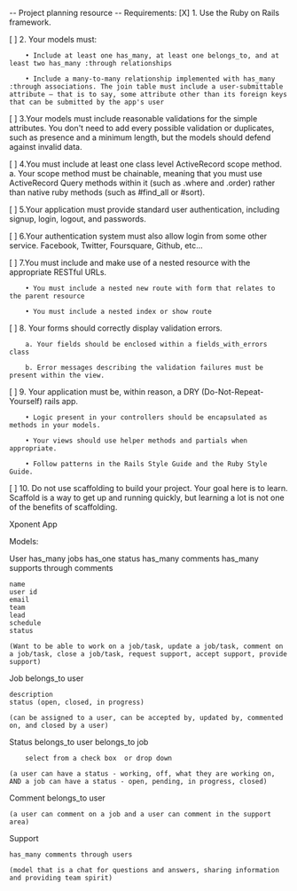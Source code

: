 -- Project planning resource --
Requirements:
[X]   1. Use the Ruby on Rails framework.

[ ]   2. Your models must:

        • Include at least one has_many, at least one belongs_to, and at least two has_many :through relationships

        • Include a many-to-many relationship implemented with has_many :through associations. The join table must include a user-submittable attribute — that is to say, some attribute other than its foreign keys that can be submitted by the app's user

 [ ]   3.Your models must include reasonable validations for the simple attributes. You don't need to add every possible validation or duplicates, such as presence and a minimum length, but the models should defend against invalid data.

 [ ]   4.You must include at least one class level ActiveRecord scope method. a. Your scope method must be chainable, meaning that you must use ActiveRecord Query methods within it (such as .where and .order) rather than native ruby methods (such as #find_all or #sort).

 [ ]   5.Your application must provide standard user authentication, including signup, login, logout, and passwords.

 [ ]   6.Your authentication system must also allow login from some other service. Facebook, Twitter, Foursquare, Github, etc...

 [ ]   7.You must include and make use of a nested resource with the appropriate RESTful URLs.

        • You must include a nested new route with form that relates to the parent resource

        • You must include a nested index or show route

 [ ]   8. Your forms should correctly display validation errors.

        a. Your fields should be enclosed within a fields_with_errors class

        b. Error messages describing the validation failures must be present within the view.

 [ ]   9. Your application must be, within reason, a DRY (Do-Not-Repeat-Yourself) rails app.

        • Logic present in your controllers should be encapsulated as methods in your models.

        • Your views should use helper methods and partials when appropriate.

        • Follow patterns in the Rails Style Guide and the Ruby Style Guide.

 [ ]   10. Do not use scaffolding to build your project. Your goal here is to learn. Scaffold is a way to get up and running quickly, but learning a lot is not one of the benefits of scaffolding.

Xponent App

Models:

User
    has_many jobs
    has_one status
    has_many comments
    has_many supports through comments

    name
    user id
    email
    team
    lead
    schedule
    status

    (Want to be able to work on a job/task, update a job/task, comment on a job/task, close a job/task, request support, accept support, provide support)

Job
    belongs_to user

    description
    status (open, closed, in progress)

    (can be assigned to a user, can be accepted by, updated by, commented on, and closed by a user)

Status
    belongs_to user
    belongs_to job

        select from a check box  or drop down

    (a user can have a status - working, off, what they are working on, AND a job can have a status - open, pending, in progress, closed)

Comment
    belongs_to user
    

    (a user can comment on a job and a user can comment in the support area)

Support

    has_many comments through users

    (model that is a chat for questions and answers, sharing information and providing team spirit)

